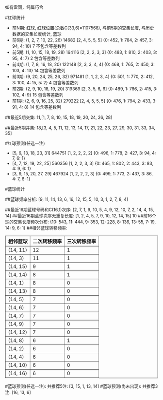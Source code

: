 <!-- 
.. title: 双色球2015059期(2015-05-24)数据分析报告
.. slug: slott-2015059-2015-05-24-report
.. date: 2015-05-25 08:00:00 UTC+08:00
.. tags: Lottery
.. link: 
.. description: 
.. type: text
-->

如有雷同，纯属巧合

<!-- TEASER_END-->

#红球统计

- 前N期: 红球, 红球位置(总数C(33,6)=1107568), 与前5期的交集长度, 与历史数据的交集长度统计, 蓝球
- 前6期: (1, 2, 7, 10, 22, 26) 14682 [2, 4, 5, 5, 5] {0: 452, 1: 784, 2: 457, 3: 94, 4: 10} 7 不包含等差数列
- 前5期: (1, 10, 15, 18, 19, 28) 164116 [2, 2, 2, 3, 3] {0: 483, 1: 810, 2: 403, 3: 95, 4: 7} 2 包含等差数列
- 前4期: (1, 7, 8, 16, 18, 20) 122148 [2, 3, 3, 4, 4] {0: 468, 1: 765, 2: 450, 3: 103, 4: 13} 14 包含等差数列
- 前3期: (9, 20, 24, 25, 26, 32) 971481 [1, 1, 2, 3, 4] {0: 501, 1: 770, 2: 412, 3: 100, 4: 15, 5: 2} 4 包含等差数列
- 前2期: (2, 9, 10, 18, 19, 20) 319369 [2, 3, 5, 6, 6] {0: 489, 1: 786, 2: 415, 3: 102, 4: 9} 15 包含等差数列
- 前1期: (2, 6, 9, 16, 25, 32) 279222 [2, 4, 5, 5, 5] {0: 476, 1: 794, 2: 433, 3: 91, 4: 8} 14 包含等差数列

##最近5期交集:
11,[1, 7, 8, 10, 15, 18, 19, 20, 24, 26, 28]

##最近5期并集:
18,[3, 4, 5, 11, 12, 13, 14, 17, 21, 22, 23, 27, 29, 30, 31, 33, 34, 35]

#红球预测(任选一注)

- [5, 6, 13, 18, 23, 31] 644751 [1, 2, 2, 2, 2] {0: 496, 1: 778, 2: 427, 3: 94, 4: 7, 6: 1}
- [4, 7, 12, 19, 22, 25] 560356 [1, 2, 2, 3, 3] {0: 465, 1: 802, 2: 443, 3: 83, 4: 9, 6: 1}
- [3, 9, 15, 20, 27, 29] 467924 [1, 2, 2, 2, 3] {0: 499, 1: 773, 2: 437, 3: 86, 4: 7, 6: 1}

#蓝球统计

##蓝球频率分析:
[9, 11, 14, 13, 6, 16, 12, 15, 5, 10, 3, 1, 2, 7, 8, 4]

##最近16期蓝球号码和C(16,1)次序:
[2, 7, 1, 9, 10, 5, 4, 9, 12, 10, 7, 2, 14, 4, 15, 14]
##最近16期蓝球次序无重复长度:
[1, 2, 4, 5, 7, 9, 10, 12, 14, 15] 10
##前16个球的交集长度频次分布:
{10: 543, 11: 444, 9: 353, 12: 228, 8: 136, 13: 55, 7: 19, 14: 9, 6: 1}
##相邻蓝球转移频率:
<table border="1" class="table table-striped dataframe">
  <thead>
    <tr style="text-align: right;">
      <th>相邻蓝球</th>
      <th>二次转移频率</th>
      <th>三次转移频率</th>
    </tr>
  </thead>
  <tbody>
    <tr>
      <td>(14, 11)</td>
      <td>12</td>
      <td>1</td>
    </tr>
    <tr>
      <td>(14, 3)</td>
      <td>11</td>
      <td>1</td>
    </tr>
    <tr>
      <td>(14, 15)</td>
      <td>9</td>
      <td>1</td>
    </tr>
    <tr>
      <td>(14, 14)</td>
      <td>8</td>
      <td>1</td>
    </tr>
    <tr>
      <td>(14, 1)</td>
      <td>8</td>
      <td>0</td>
    </tr>
    <tr>
      <td>(14, 13)</td>
      <td>8</td>
      <td>0</td>
    </tr>
    <tr>
      <td>(14, 5)</td>
      <td>7</td>
      <td>0</td>
    </tr>
    <tr>
      <td>(14, 6)</td>
      <td>7</td>
      <td>0</td>
    </tr>
    <tr>
      <td>(14, 7)</td>
      <td>7</td>
      <td>0</td>
    </tr>
    <tr>
      <td>(14, 9)</td>
      <td>7</td>
      <td>0</td>
    </tr>
    <tr>
      <td>(14, 12)</td>
      <td>7</td>
      <td>0</td>
    </tr>
    <tr>
      <td>(14, 8)</td>
      <td>6</td>
      <td>1</td>
    </tr>
    <tr>
      <td>(14, 2)</td>
      <td>6</td>
      <td>0</td>
    </tr>
    <tr>
      <td>(14, 4)</td>
      <td>6</td>
      <td>0</td>
    </tr>
    <tr>
      <td>(14, 10)</td>
      <td>6</td>
      <td>0</td>
    </tr>
    <tr>
      <td>(14, 16)</td>
      <td>6</td>
      <td>0</td>
    </tr>
  </tbody>
</table>
#蓝球预测(任选一注):
共推荐5注: [3, 15, 1, 13, 14]
#蓝球预测(尚未出现):
共推荐3注: [16, 13, 6]

